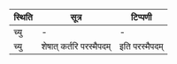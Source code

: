 | स्थिति | सूत्र | टिप्पणी |
| ----- | ------- | ------ |
| च्यु | - | - |
| च्यु | शेषात् कर्तरि परस्मैपदम् | इति परस्मैपदम् |
